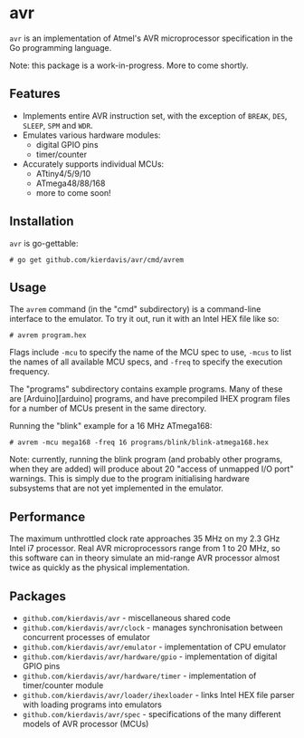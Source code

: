 avr
===

`avr` is an implementation of Atmel's AVR microprocessor specification in the Go
programming language.

Note: this package is a work-in-progress. More to come shortly.

## Features

* Implements entire AVR instruction set, with the exception of `BREAK`, `DES`, `SLEEP`, `SPM` and `WDR`.
* Emulates various hardware modules:
    * digital GPIO pins
    * timer/counter
* Accurately supports individual MCUs:
    * ATtiny4/5/9/10
    * ATmega48/88/168
    * more to come soon!

## Installation

`avr` is go-gettable:

    # go get github.com/kierdavis/avr/cmd/avrem

## Usage

The `avrem` command (in the "cmd" subdirectory) is a command-line interface to
the emulator. To try it out, run it with an Intel HEX file like so:

    # avrem program.hex

Flags include `-mcu` to specify the name of the MCU spec to use, `-mcus` to list
the names of all available MCU specs, and `-freq` to specify the execution
frequency.

The "programs" subdirectory contains example programs. Many of these are
[Arduino][arduino] programs, and have precompiled IHEX program files for a
number of MCUs present in the same directory.

Running the "blink" example for a 16 MHz ATmega168:

    # avrem -mcu mega168 -freq 16 programs/blink/blink-atmega168.hex

Note: currently, running the blink program (and probably other programs, when
they are added) will produce about 20 "access of unmapped I/O port" warnings.
This is simply due to the program initialising hardware subsystems that are not
yet implemented in the emulator.

## Performance

The maximum unthrottled clock rate approaches 35 MHz on my 2.3 GHz Intel i7
processor. Real AVR microprocessors range from 1 to 20 MHz, so this software can
in theory simulate an mid-range AVR processor almost twice as quickly as the
physical implementation.

## Packages

* `github.com/kierdavis/avr` - miscellaneous shared code
* `github.com/kierdavis/avr/clock` - manages synchronisation between concurrent processes of emulator
* `github.com/kierdavis/avr/emulator` - implementation of CPU emulator
* `github.com/kierdavis/avr/hardware/gpio` - implementation of digital GPIO pins
* `github.com/kierdavis/avr/hardware/timer` - implementation of timer/counter module
* `github.com/kierdavis/avr/loader/ihexloader` - links Intel HEX file parser with loading programs into emulators
* `github.com/kierdavis/avr/spec` - specifications of the many different models of AVR processor (MCUs)
